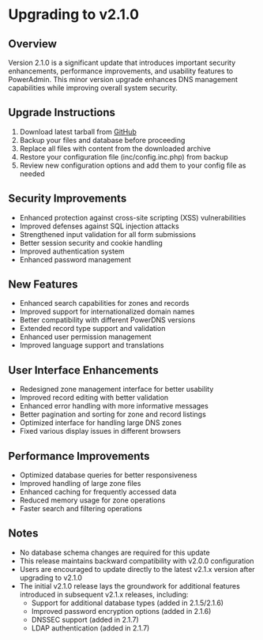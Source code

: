 # Upgrading to v2.1.0

## Overview

Version 2.1.0 is a significant update that introduces important security enhancements, performance improvements, and usability features to PowerAdmin. This minor version upgrade enhances DNS management capabilities while improving overall system security.

## Upgrade Instructions

1. Download latest tarball from [GitHub](https://github.com/poweradmin/poweradmin/releases/tag/v2.1.0)
2. Backup your files and database before proceeding
3. Replace all files with content from the downloaded archive
4. Restore your configuration file (inc/config.inc.php) from backup
5. Review new configuration options and add them to your config file as needed

## Security Improvements

- Enhanced protection against cross-site scripting (XSS) vulnerabilities
- Improved defenses against SQL injection attacks
- Strengthened input validation for all form submissions
- Better session security and cookie handling
- Improved authentication system
- Enhanced password management

## New Features

- Enhanced search capabilities for zones and records
- Improved support for internationalized domain names
- Better compatibility with different PowerDNS versions
- Extended record type support and validation
- Enhanced user permission management
- Improved language support and translations

## User Interface Enhancements

- Redesigned zone management interface for better usability
- Improved record editing with better validation
- Enhanced error handling with more informative messages
- Better pagination and sorting for zone and record listings
- Optimized interface for handling large DNS zones
- Fixed various display issues in different browsers

## Performance Improvements

- Optimized database queries for better responsiveness
- Improved handling of large zone files
- Enhanced caching for frequently accessed data
- Reduced memory usage for zone operations
- Faster search and filtering operations

## Notes

- No database schema changes are required for this update
- This release maintains backward compatibility with v2.0.0 configuration
- Users are encouraged to update directly to the latest v2.1.x version after upgrading to v2.1.0
- The initial v2.1.0 release lays the groundwork for additional features introduced in subsequent v2.1.x releases, including:
  - Support for additional database types (added in 2.1.5/2.1.6)
  - Improved password encryption options (added in 2.1.6)
  - DNSSEC support (added in 2.1.7)
  - LDAP authentication (added in 2.1.7)